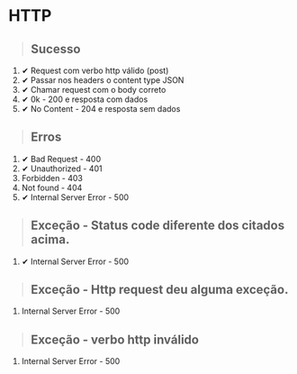 # HTTP

> ## Sucesso
1. ✔ Request com verbo http válido (post)
2. ✔ Passar nos headers o content type JSON
3. ✔ Chamar request com o body correto
4. ✔ 0k - 200 e resposta com dados
5. ✔ No Content - 204 e resposta sem dados

> ## Erros
1. ✔ Bad Request - 400
2. ✔ Unauthorized - 401
3. Forbidden - 403
4. Not found - 404
5. ✔ Internal Server Error - 500

> ## Exceção - Status code diferente dos citados acima.
1. ✔ Internal Server Error - 500

> ## Exceção - Http request deu alguma exceção.
1. Internal Server Error - 500

> ## Exceção - verbo http inválido
1. Internal Server Error - 500